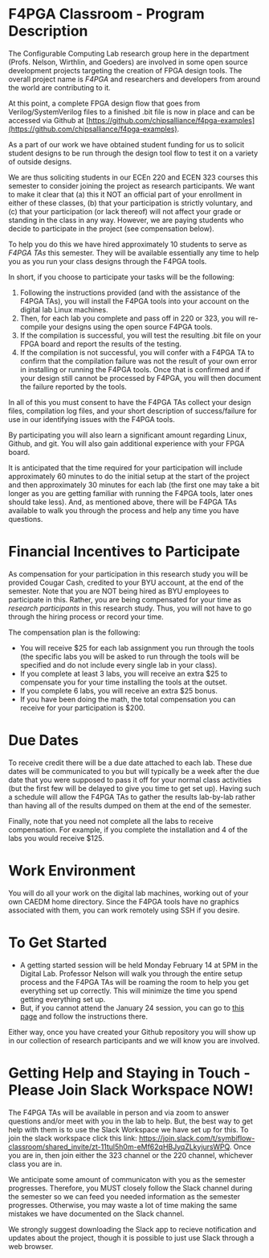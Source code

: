 # F4PGA Classroom - Program Description
The Configurable Computing Lab research group here in the department (Profs. Nelson, Wirthlin, and Goeders) are involved in some open source development projects targeting the creation of FPGA design tools.  The overall project name is *F4PGA* and researchers and developers from around the world are contributing to it.

At this point, a complete FPGA design flow that goes from Verilog/SystemVerilog files to a finished .bit file is now in place and can be accessed via Github at [https://github.com/chipsalliance/f4pga-examples](https://github.com/chipsalliance/f4pga-examples).

As a part of our work we have obtained student funding for us to solicit student designs to be run through the design tool flow to test it on a variety of outside designs.  

We are thus soliciting students in our ECEn 220 and ECEN 323 courses this semester to consider joining the project as research participants.  We want to make it clear that (a) this it NOT an official part of your enrollment in either of these classes, (b) that your participation is strictly voluntary, and (c) that your participation (or lack thereof) will not affect your grade or standing in the class in any way.  However, we are paying students who decide to participate in the project (see compensation below).

To help you do this we have hired approximately 10 students to serve as *F4PGA TAs* this semester.  They will be available essentially any time to help you as you run your class designs through the F4PGA tools.

In short, if you choose to participate your tasks will be the following:
1. Following the instructions provided (and with the assistance of the F4PGA TAs), you will install the F4PGA tools into your account on the digital lab Linux machines.  
2. Then, for each lab you complete and pass off in 220 or 323, you will re-compile your designs using the open source F4PGA tools.
3. If the compilation is successful, you will test the resulting .bit file on your FPGA board and report the results of the testing.
4. If the compilation is not successful, you will confer with a F4PGA TA to confirm that the compilation failure was not the result of your own error in installing or running the F4PGA tools.  Once that is confirmed and if your design still cannot be processed by F4PGA, you will then document the failure reported by the tools.

In all of this you must consent to have the F4PGA TAs collect your design files, compilation log files, and your short description of success/failure for use in our identifying issues with the F4PGA tools.

By participating you will also learn a significant amount regarding Linux, Github, and git. You will also gain additional experience with your FPGA board.

It is anticipated that the time required for your participation will include approximately 60 minutes to do the initial setup at the start of the project and then approximately 30 minutes for each lab (the first one may take a bit longer as you are getting familiar with running the F4PGA tools, later ones should take less). And, as mentioned above, there will be F4PGA TAs available to walk you through the process and help any time you have questions. 

# Financial Incentives to Participate

As compensation for your participation in this research study you will be provided Cougar Cash, credited to your BYU account, at the end of the semester.  Note that you are NOT being hired as BYU employees to participate in this. Rather, you are being compensated for your time as *research participants* in this research study.  Thus, you will not have to go through the hiring process or record your time.

The compensation plan is the following:
- You will receive $25 for each lab assignment you run through the tools (the specific labs you will be asked to run through the tools will be specified and do not include every single lab in your class).
- If you complete at least 3 labs, you will receive an extra $25 to compensate you for your time installing the tools at the outset.
- If you complete 6 labs, you will receive an extra $25 bonus.
- If you have been doing the math, the total compensation you can receive for your participation is $200.

# Due Dates
To receive credit there will be a due date attached to each lab. These due dates will be communicated to you but will typically be a week after the due date that you were supposed to pass it off for your normal class activities (but the first few will be delayed to give you time to get set up).  Having such a schedule will allow the F4PGA TAs to gather the results lab-by-lab rather than having all of the results dumped on them at the end of the semester.

Finally, note that you need not complete all the labs to receive compensation. For example, if you complete the installation and 4 of the labs you would receive $125.

# Work Environment
You will do all your work on the digital lab machines, working out of your own CAEDM home directory.  Since the F4PGA tools have no graphics associated with them, you can work remotely using SSH if you desire.

# To Get Started
- A getting started session will be held Monday February 14 at 5PM in the Digital Lab. Professor Nelson will walk you through the entire setup process and the F4PGA TAs will be roaming the room to help you get everything set up correctly. This will minimize the time you spend getting everything set up.
- But, if you cannot attend the January 24 session, you can go to [this page](../Setup_And_Tutorials/Step1_Creating_Repository.md) and follow the instructions there.  

Either way, once you have created your Github repository you will show up in our collection of research participants and we will know you are involved.

# Getting Help and Staying in Touch - Please Join Slack Workspace NOW!
The F4PGA TAs will be available in person and via zoom to answer questions and/or meet with you in the lab to help.  But, the best way to get help with them is to use the Slack Workspace we have set up for this.  To join the slack workspace click this link: https://join.slack.com/t/symbiflow-classroom/shared_invite/zt-11tul5h0m-eMf62qHBJyqZLkyjursWPQ.   Once you are in, then join either the 323 channel or the 220 channel, whichever class you are in.

We anticipate some amount of communicaton with you as the semester progresses.  Therefore, you MUST closely follow the Slack channel during the semester so we can feed you needed information as the semester progresses.  Otherwise, you may waste a lot of time making the same mistakes we have documented on the Slack channel.

We strongly suggest downloading the Slack app to recieve notification and updates about the project, though it is possible to just use Slack through a web browser.

